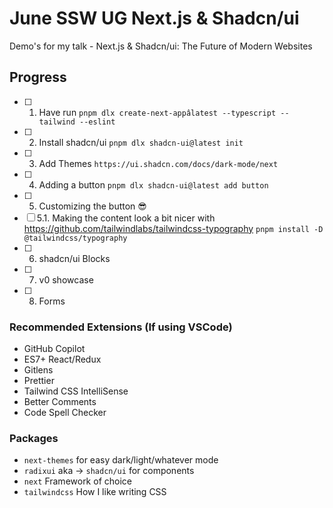 # June SSW UG Next.js & Shadcn/ui 

Demo's for my talk - Next.js & Shadcn/ui: The Future of Modern Websites 



## Progress

- [ ] 1. Have run `pnpm dlx create-next-appâlatest --typescript --tailwind --eslint` 
- [ ] 2. Install shadcn/ui `pnpm dlx shadcn-ui@latest init`
- [ ] 3. Add Themes `https://ui.shadcn.com/docs/dark-mode/next` 
- [ ] 4. Adding a button `pnpm dlx shadcn-ui@latest add button`
- [ ] 5. Customizing the button 😎
- [ ] 5.1. Making the content look a bit nicer with https://github.com/tailwindlabs/tailwindcss-typography `pnpm install -D @tailwindcss/typography`
- [ ] 6. shadcn/ui Blocks
- [ ] 7. v0 showcase
- [ ] 8. Forms 



### Recommended Extensions (If using VSCode)

- GitHub Copilot
- ES7+ React/Redux
- Gitlens
- Prettier
- Tailwind CSS IntelliSense
- Better Comments
- Code Spell Checker

### Packages

- `next-themes` for easy dark/light/whatever mode
- `radixui` aka -> `shadcn/ui` for components
- `next` Framework of choice 
- `tailwindcss` How I like writing CSS

